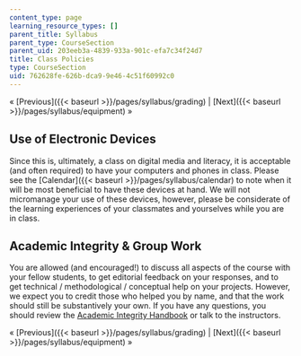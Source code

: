 ```yaml
---
content_type: page
learning_resource_types: []
parent_title: Syllabus
parent_type: CourseSection
parent_uid: 203eeb3a-4839-933a-901c-efa7c34f24d7
title: Class Policies
type: CourseSection
uid: 762628fe-626b-dca9-9e46-4c51f60992c0
---
```


« [Previous]({{< baseurl >}}/pages/syllabus/grading) | [Next]({{< baseurl >}}/pages/syllabus/equipment) »

Use of Electronic Devices
-------------------------

Since this is, ultimately, a class on digital media and literacy, it is acceptable (and often required) to have your computers and phones in class. Please see the [Calendar]({{< baseurl >}}/pages/syllabus/calendar) to note when it will be most beneficial to have these devices at hand. We will not micromanage your use of these devices, however, please be considerate of the learning experiences of your classmates and yourselves while you are in class.

Academic Integrity & Group Work
-------------------------------

You are allowed (and encouraged!) to discuss all aspects of the course with your fellow students, to get editorial feedback on your responses, and to get technical / methodological / conceptual help on your projects. However, we expect you to credit those who helped you by name, and that the work should still be substantively your own. If you have any questions, you should review the [Academic Integrity Handbook](http://integrity.mit.edu) or talk to the instructors.

« [Previous]({{< baseurl >}}/pages/syllabus/grading) | [Next]({{< baseurl >}}/pages/syllabus/equipment) »